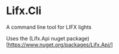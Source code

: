 # Lifx.Cli
A command line tool for LIFX lights

Uses the (Lifx.Api nuget package)[https://www.nuget.org/packages/Lifx.Api/]